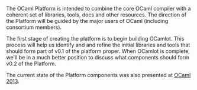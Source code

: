 The OCaml Platform is intended to combine the core OCaml compiler with a
coherent set of libraries, tools, docs and other resources.  The direction of
the Platform will be guided by the major users of OCaml (including consortium
members).

The first stage of creating the platform is to begin building OCamlot.  This
process will help us identify and and refine the initial libraries and tools
that should form part of v0.1 of the platform proper.  When OCamlot is
complete, we'll be in a much better position to discuss what components should
form v0.2 of the Platform.

The current state of the Platform components was also presented at
[OCaml 2013](http://ocaml.org/meetings/ocaml/2013/slides/madhavapeddy.pdf).
